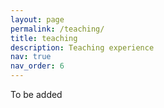 ```yaml
---
layout: page
permalink: /teaching/
title: teaching
description: Teaching experience
nav: true
nav_order: 6
---
```


To be added
